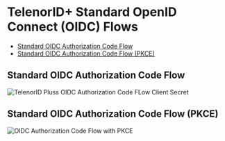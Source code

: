 # TelenorID\+ Standard OpenID Connect \(OIDC\) Flows

  * [Standard OIDC Authorization Code Flow](#standard-oidc-authorization-code-flow)
  * [Standard OIDC Authorization Code Flow \(PKCE\)](#standard-oidc-authorization-code-flow-pkce)


## Standard OIDC Authorization Code Flow

![TelenorID Pluss OIDC Authorization Code FLow Client Secret](https://www.websequencediagrams.com/files/render?link=iuABiysNv1svNezK5AJXxSw18XNwkC05MB7EK8dx2PMoN7W33tqbOkg1MejqYkOB)


## Standard OIDC Authorization Code Flow \(PKCE\)

![OIDC Authorization Code Flow with PKCE](https://www.websequencediagrams.com/files/render?link=yllAjtTxwQ8X28I7VNazjDm0qU0e1BTYSrAecMtS8PkQA2huVqJDaoFmg5iGhaP4)
